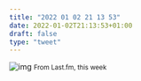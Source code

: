 ```yaml
---
title: "2022 01 02 21 13 53"
date: 2022-01-02T21:13:53+01:00
draft: false
type: "tweet"
---
```

![img](/img/2022-01-02-21-12-59.png)
<small>From Last.fm, this week</small>
